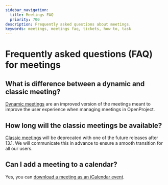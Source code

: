 ```yaml
---
sidebar_navigation:
  title: Meetings FAQ
  priority: 700
description: Frequently asked questions about meetings.
keywords: meetings, meetings faq, tickets, how to, task
---
```


# Frequently asked questions (FAQ) for meetings

## What is difference between a dynamic and classic meeting?

[Dynamic meetings](../dynamic-meetings) are an improved version of the meetings meant to improve the user experience when managing meetings in OpenProject.

## How long will the classic meetings be available?

[Classic meetings](../classic-meetings) will be deprecated with one of the future releases after 13.1. We will communicate this in advance to ensure a smooth transition for all our users. 

## Can I add a meeting to a calendar?

Yes, you can [download a meeting as an iCalendar event](../dynmic-meetings/#download-a-meeting-as-an-icalendar-event).
